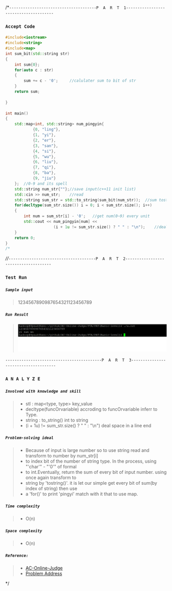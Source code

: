 /*`--------------------------------------P  A  R  T  1--------------------------------------`
### `Accept Code`

```cpp */
#include<iostream>
#include<string>
#include<map>
int sum_bit(std::string str)
{
    int sum{0};
    for(auto c : str)
    {
        sum += c - '0';     //calulater sum to bit of str
    }
    return sum;

}

int main()
{
    std::map<int, std::string> num_pingyin{
            {0, "ling"},
            {1, "yi"},
            {2, "er"},
            {3, "san"},
            {4, "si"},
            {5, "wu"},
            {6, "liu"},
            {7, "qi"},
            {8, "ba"},
            {9, "jiu"}
    };	//0-9 and its spell
    std::string num_str{""};//save input(c++11 init list)
    std::cin >> num_str;    //read
    std::string sum_str = std::to_string(sum_bit(num_str));  //sum tostring
    for(decltype(sum_str.size()) i = 0; i < sum_str.size(); i++)
    {
        int num = sum_str[i] - '0';   //get num(0~9) every unit
        std::cout << num_pingyin[num] <<
                     (i + 1u != sum_str.size() ? " " : "\n");    //deal space_key in the end
    }
    return 0;
}
/*
```

*//*`--------------------------------------P  A  R  T  2-------------------------------------`

### `Test Run`
##### `Sample input`
> 1234567890987654321123456789
##### `Run Result`
> ![RunResult](rResultImage/1002.png)

`------------------------------------------P  A  R  T  3-------------------------------------`

### `A N A L Y Z E`
##### `Involved with knowledge and skill`
> + stl : map<type, type> key_value
> + decltype(funcOrvariable) accroding to funcOrvariable inferr to Type.
> + string : to_string() int to string
> + (i + 1u) != sum_str.size() ? " " : "\n") deal space in a line end
##### `Problem-solving ideal`
> + Because of input is large number so to use string read and transform to number by num_str[i] 
> + to index bit of the number of string type. In the process, using "'char'" - "'0'" of formal
> + to int.Eventually, return the sum of every bit of input number. using once again transform to 
> + string by 'tostring()'. it is let our simple get every bit of sum(by index of string) then use
> + a 'for()' to print 'pingyi' match with it that to use map.
##### `Time complexity`
> + O(n)
##### `Space complexity`
> + O(n)
##### `Reference:`
> + [AC-Online-Judge](https://github.com/Sunrisepeak/AC-Online-Judge)
> + [Problem Address](https://pintia.cn/problem-sets/994805260223102976/problems/994805324509200384)

*/
